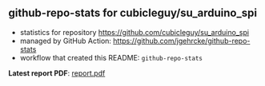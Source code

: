 ## github-repo-stats for cubicleguy/su_arduino_spi

- statistics for repository https://github.com/cubicleguy/su_arduino_spi
- managed by GitHub Action: https://github.com/jgehrcke/github-repo-stats
- workflow that created this README: `github-repo-stats`

**Latest report PDF**: [report.pdf](https://github.com/cubicleguy/su_arduino_spi/raw/github-repo-stats/cubicleguy/su_arduino_spi/latest-report/report.pdf)


